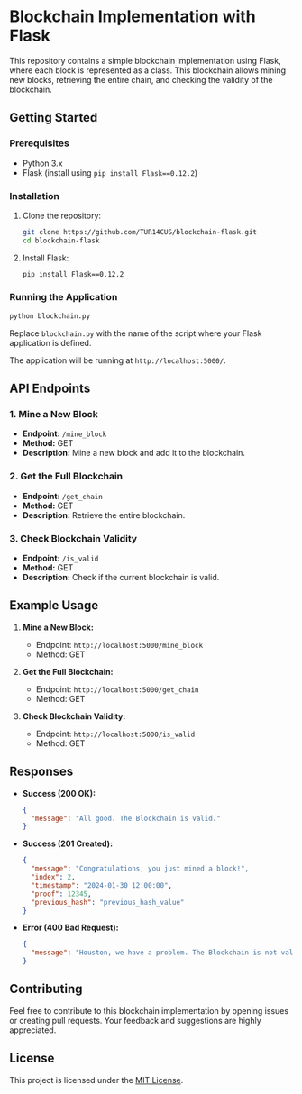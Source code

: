 # Blockchain Implementation with Flask

This repository contains a simple blockchain implementation using Flask, where each block is represented as a class. This blockchain allows mining new blocks, retrieving the entire chain, and checking the validity of the blockchain.

## Getting Started

### Prerequisites

- Python 3.x
- Flask (install using `pip install Flask==0.12.2`)

### Installation

1. Clone the repository:

   ```bash
   git clone https://github.com/TUR14CUS/blockchain-flask.git
   cd blockchain-flask
   ```

2. Install Flask:

   ```bash
   pip install Flask==0.12.2
   ```

### Running the Application

```bash
python blockchain.py
```

Replace `blockchain.py` with the name of the script where your Flask application is defined.

The application will be running at `http://localhost:5000/`.

## API Endpoints

### 1. Mine a New Block

- **Endpoint:** `/mine_block`
- **Method:** GET
- **Description:** Mine a new block and add it to the blockchain.

### 2. Get the Full Blockchain

- **Endpoint:** `/get_chain`
- **Method:** GET
- **Description:** Retrieve the entire blockchain.

### 3. Check Blockchain Validity

- **Endpoint:** `/is_valid`
- **Method:** GET
- **Description:** Check if the current blockchain is valid.

## Example Usage

1. **Mine a New Block:**
   - Endpoint: `http://localhost:5000/mine_block`
   - Method: GET

2. **Get the Full Blockchain:**
   - Endpoint: `http://localhost:5000/get_chain`
   - Method: GET

3. **Check Blockchain Validity:**
   - Endpoint: `http://localhost:5000/is_valid`
   - Method: GET

## Responses

- **Success (200 OK):**
  ```json
  {
    "message": "All good. The Blockchain is valid."
  }
  ```

- **Success (201 Created):**
  ```json
  {
    "message": "Congratulations, you just mined a block!",
    "index": 2,
    "timestamp": "2024-01-30 12:00:00",
    "proof": 12345,
    "previous_hash": "previous_hash_value"
  }
  ```

- **Error (400 Bad Request):**
  ```json
  {
    "message": "Houston, we have a problem. The Blockchain is not valid."
  }
  ```

## Contributing

Feel free to contribute to this blockchain implementation by opening issues or creating pull requests. Your feedback and suggestions are highly appreciated.

## License

This project is licensed under the [MIT License](LICENSE).
